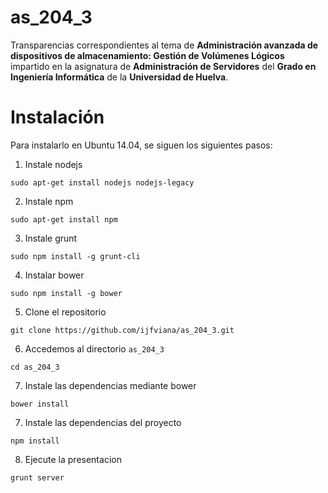 as_204_3
========

Transparencias correspondientes al tema de  **Administración avanzada de dispositivos de almacenamiento: Gestión de Volúmenes Lógicos** impartido en la asignatura de **Administración de Servidores** del **Grado en Ingeniería Informática** de la **Universidad de Huelva**.


Instalación
===========

Para instalarlo en Ubuntu 14.04, se siguen los siguientes pasos:

1. Instale nodejs

```
sudo apt-get install nodejs nodejs-legacy
```

2. Instale npm

```
sudo apt-get install npm
```

3. Instale grunt

```
sudo npm install -g grunt-cli
```

4. Instalar bower

```
sudo npm install -g bower
```

5. Clone el repositorio

```
git clone https://github.com/ijfviana/as_204_3.git
```

6. Accedemos al directorio `as_204_3`

```
cd as_204_3
```

7. Instale las dependencias mediante bower

```
bower install
```

7. Instale las dependencias del proyecto
```
npm install
```
8. Ejecute la presentacion
```
grunt server
```
